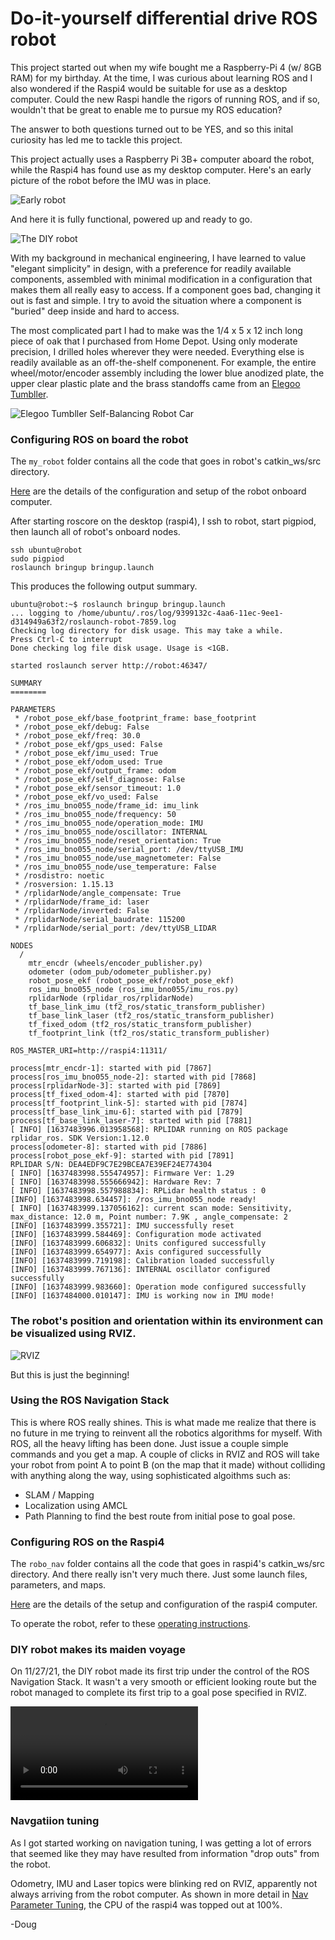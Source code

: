 # Do-it-yourself differential drive ROS robot
This project started out when my wife bought me a Raspberry-Pi 4 (w/ 8GB RAM) for my birthday.
At the time, I was curious about learning ROS and I also wondered if the Raspi4
would be suitable for use as a desktop computer. Could the new Raspi handle the
rigors of running ROS, and if so, wouldn't that be great to enable me to pursue my ROS education?

The answer to both questions turned out to be YES, and so this inital curiosity has led me to tackle this project.

This project actually uses a Raspberry Pi 3B+ computer aboard the robot, while
the Raspi4 has found use as my desktop computer. Here's an early picture of the robot before the IMU was in place.

![Early robot](images/early-robot.jpg)

And here it is fully functional, powered up and ready to go.

![The DIY robot](images/robot.jpg)

With my background in mechanical engineering, I have learned to value "elegant simplicity" in design, with a preference for readily available components, assembled with minimal modification in a configuration that makes them all really easy to access. If a component goes bad, changing it out is fast and simple. I try to avoid the situation where a component is "buried" deep inside and hard to access.

The most complicated part I had to make was the 1/4 x 5 x 12 inch long piece of oak that I purchased from Home Depot. Using only moderate precision, I drilled holes wherever they were needed. Everything else is readily available as an off-the-shelf componenent. For example, the entire wheel/motor/encoder assembly including the lower blue anodized plate, the upper clear plastic plate and the brass standoffs came from an [Elegoo Tumbller](https://www.amazon.com/dp/B07QWJH77V?psc=1&ref=ppx_yo2_dt_b_product_details).

![Elegoo Tumbller Self-Balancing Robot Car](images/elegoo-tumbller.jpg)

### Configuring ROS on board the robot
The `my_robot` folder contains all the code that goes in robot's catkin_ws/src directory.

[Here](setup-operate/setup-2nd-computer.md) are the details of the configuration and setup of the robot onboard computer.

After starting roscore on the desktop (raspi4), I ssh to robot, start pigpiod, then launch all of robot's onboard nodes.

```
ssh ubuntu@robot
sudo pigpiod
roslaunch bringup bringup.launch
```
This produces the following output summary. 
```
ubuntu@robot:~$ roslaunch bringup bringup.launch
... logging to /home/ubuntu/.ros/log/9399132c-4aa6-11ec-9ee1-d314949a63f2/roslaunch-robot-7859.log
Checking log directory for disk usage. This may take a while.
Press Ctrl-C to interrupt
Done checking log file disk usage. Usage is <1GB.

started roslaunch server http://robot:46347/

SUMMARY
========

PARAMETERS
 * /robot_pose_ekf/base_footprint_frame: base_footprint
 * /robot_pose_ekf/debug: False
 * /robot_pose_ekf/freq: 30.0
 * /robot_pose_ekf/gps_used: False
 * /robot_pose_ekf/imu_used: True
 * /robot_pose_ekf/odom_used: True
 * /robot_pose_ekf/output_frame: odom
 * /robot_pose_ekf/self_diagnose: False
 * /robot_pose_ekf/sensor_timeout: 1.0
 * /robot_pose_ekf/vo_used: False
 * /ros_imu_bno055_node/frame_id: imu_link
 * /ros_imu_bno055_node/frequency: 50
 * /ros_imu_bno055_node/operation_mode: IMU
 * /ros_imu_bno055_node/oscillator: INTERNAL
 * /ros_imu_bno055_node/reset_orientation: True
 * /ros_imu_bno055_node/serial_port: /dev/ttyUSB_IMU
 * /ros_imu_bno055_node/use_magnetometer: False
 * /ros_imu_bno055_node/use_temperature: False
 * /rosdistro: noetic
 * /rosversion: 1.15.13
 * /rplidarNode/angle_compensate: True
 * /rplidarNode/frame_id: laser
 * /rplidarNode/inverted: False
 * /rplidarNode/serial_baudrate: 115200
 * /rplidarNode/serial_port: /dev/ttyUSB_LIDAR

NODES
  /
    mtr_encdr (wheels/encoder_publisher.py)
    odometer (odom_pub/odometer_publisher.py)
    robot_pose_ekf (robot_pose_ekf/robot_pose_ekf)
    ros_imu_bno055_node (ros_imu_bno055/imu_ros.py)
    rplidarNode (rplidar_ros/rplidarNode)
    tf_base_link_imu (tf2_ros/static_transform_publisher)
    tf_base_link_laser (tf2_ros/static_transform_publisher)
    tf_fixed_odom (tf2_ros/static_transform_publisher)
    tf_footprint_link (tf2_ros/static_transform_publisher)

ROS_MASTER_URI=http://raspi4:11311/

process[mtr_encdr-1]: started with pid [7867]
process[ros_imu_bno055_node-2]: started with pid [7868]
process[rplidarNode-3]: started with pid [7869]
process[tf_fixed_odom-4]: started with pid [7870]
process[tf_footprint_link-5]: started with pid [7874]
process[tf_base_link_imu-6]: started with pid [7879]
process[tf_base_link_laser-7]: started with pid [7881]
[ INFO] [1637483996.013958568]: RPLIDAR running on ROS package rplidar_ros. SDK Version:1.12.0
process[odometer-8]: started with pid [7886]
process[robot_pose_ekf-9]: started with pid [7891]
RPLIDAR S/N: DEA4EDF9C7E29BCEA7E39EF24E774304
[ INFO] [1637483998.555474957]: Firmware Ver: 1.29
[ INFO] [1637483998.555666942]: Hardware Rev: 7
[ INFO] [1637483998.557988834]: RPLidar health status : 0
[INFO] [1637483998.634457]: /ros_imu_bno055_node ready!
[ INFO] [1637483999.137056162]: current scan mode: Sensitivity, max_distance: 12.0 m, Point number: 7.9K , angle_compensate: 2
[INFO] [1637483999.355721]: IMU successfully reset
[INFO] [1637483999.584469]: Configuration mode activated
[INFO] [1637483999.606832]: Units configured successfully
[INFO] [1637483999.654977]: Axis configured successfully
[INFO] [1637483999.719198]: Calibration loaded successfully
[INFO] [1637483999.767136]: INTERNAL oscillator configured successfully
[INFO] [1637483999.983660]: Operation mode configured successfully
[INFO] [1637484000.010147]: IMU is working now in IMU mode!
```

### The robot's position and orientation within its environment can be visualized using RVIZ.

![RVIZ](images/rviz.png)

But this is just the beginning!

### Using the ROS Navigation Stack
This is where ROS really shines. This is what made me realize that there is no future in me trying to reinvent all the robotics algorithms for myself. With ROS, all the heavy lifting has been done. Just issue a couple simple commands and you get a map. A couple of clicks in RVIZ and ROS will take your robot from point A to point B (on the map that it made) without colliding with anything along the way, using sophisticated algoithms such as:
* SLAM / Mapping
* Localization using AMCL
* Path Planning to find the best route from initial pose to goal pose.

### Configuring ROS on the Raspi4
The `robo_nav` folder contains all the code that goes in raspi4's catkin_ws/src directory.
And there really isn't very much there. Just some launch files, parameters, and maps.

[Here](setup-operate/ubuntu-install.md) are the details of the setup and configuration of the raspi4 computer.

To operate the robot, refer to these [operating instructions](setup-operate/operate-robot.md).
### DIY robot makes its maiden voyage
On 11/27/21, the DIY robot made its first trip under the control of the ROS Navigation Stack. It wasn't a very smooth or efficient looking route but the robot managed to complete its first trip to a goal pose specified in RVIZ.

![First excursion using RVIZ](videos/IMG_2534.mp4)

### Navgatiion tuning
As I got started working on navigation tuning, I was getting a lot of errors that seemed like they may have resulted from information "drop outs" from the robot.

Odometry, IMU and Laser topics were blinking red on RVIZ, apparently not always arriving from the robot computer. As shown in more detail in [Nav Parameter Tuning](nav_param_tuning/nav_parameter_tuning_notes.md), the CPU of the raspi4 was topped out at 100%.

-Doug
